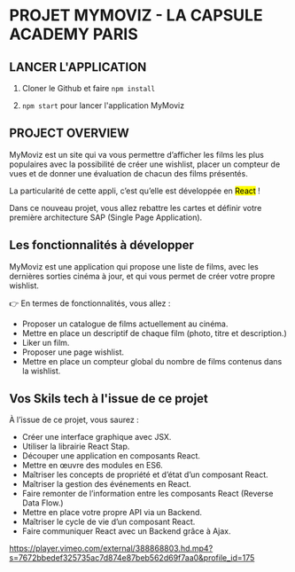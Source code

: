 # PROJET MYMOVIZ - LA CAPSULE ACADEMY PARIS

## LANCER L'APPLICATION

1. Cloner le Github et faire `npm install`

2. `npm start` pour lancer l'application MyMoviz

## PROJECT OVERVIEW

MyMoviz est un site qui va vous permettre d’afficher les films les plus populaires avec la possibilité de créer une wishlist, placer un compteur de vues et de donner une évaluation de chacun des films présentés.

La particularité de cette appli, c’est qu’elle est développée en <mark>React</mark> !

Dans ce nouveau projet, vous allez rebattre les cartes et définir votre première architecture SAP (Single Page Application).

## Les fonctionnalités à développer

MyMoviz est une application qui propose une liste de films, avec les dernières sorties cinéma à jour, et qui vous permet de créer votre propre wishlist.


👉 En termes de  fonctionnalités, vous allez :

* Proposer un catalogue de films actuellement au cinéma.
* Mettre en place un descriptif de chaque film (photo, titre et description.)
* Liker un film.
* Proposer une page wishlist.
* Mettre en place un compteur global du nombre de films contenus dans la wishlist.

## Vos Skils tech à l'issue de ce projet

À l’issue de ce projet, vous saurez :

* Créer une interface graphique avec JSX.
* Utiliser la librairie React Stap.
* Découper une application en composants React.
* Mettre en œuvre des modules en ES6.
* Maîtriser les concepts de propriété et d’état d’un composant React.
* Maîtriser la gestion des événements en React.
* Faire remonter de l’information entre les composants React (Reverse Data Flow.)
* Mettre en place votre propre API via un Backend.
* Maîtriser le cycle de vie d’un composant React.
* Faire communiquer React avec un Backend grâce à Ajax.

https://player.vimeo.com/external/388868803.hd.mp4?s=7672bbedef325735ac7d874e87beb562d69f7aa0&profile_id=175